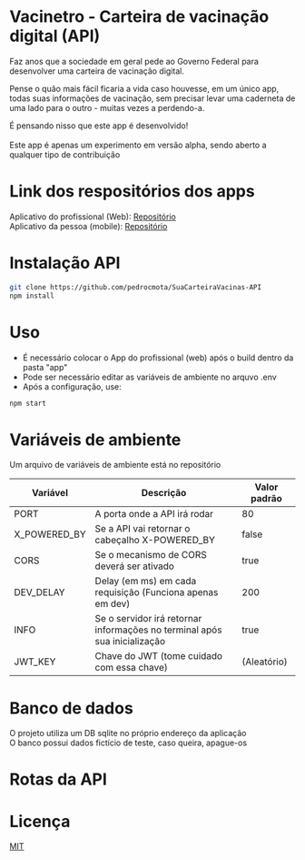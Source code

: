 # Vacinetro - Carteira de vacinação digital (API)

Faz anos que a sociedade em geral pede ao Governo Federal para desenvolver uma carteira de vacinação digital.

Pense o quão mais fácil ficaria a vida caso houvesse, em um único app, todas suas informações de vacinação, sem
precisar levar uma caderneta de uma lado para o outro - muitas vezes a perdendo-a.

É pensando nisso que este app é desenvolvido!
\
\
Este app é apenas um experimento em versão alpha, sendo aberto a qualquer tipo de contribuição

# Link dos respositórios dos apps

Aplicativo do profissional (Web): [Repositório](https://github.com/pedrocmota/Vacinetro-WEB)
\
Aplicativo da pessoa (mobile): [Repositório](https://github.com/pedrocmota/Vacinetro-APP)

# Instalação API

```bash
git clone https://github.com/pedrocmota/SuaCarteiraVacinas-API
npm install
```

# Uso

* É necessário colocar o App do profissional (web) após o build dentro da pasta "app"
* Pode ser necessário editar as variáveis de ambiente no arquvo .env
* Após a configuração, use:

```bash
npm start
```

# Variáveis de ambiente
Um arquivo de variáveis de ambiente está no repositório

| Variável     | Descrição                                                                  | Valor padrão      |
|--------------|----------------------------------------------------------------------------|-------------------|
| PORT         | A porta onde a API irá rodar                                               | 80                |
| X_POWERED_BY | Se a API vai retornar o cabeçalho X-POWERED_BY                             | false             |
| CORS         | Se o mecanismo de CORS deverá ser ativado                                  | true              |
| DEV_DELAY    | Delay (em ms) em cada requisição (Funciona apenas em dev)                  | 200               |
| INFO         | Se o servidor irá retornar informações no terminal após sua inicialização  | true              |
| JWT_KEY      | Chave do JWT (tome cuidado com essa chave)                                 | (Aleatório)       |

# Banco de dados

O projeto utiliza um DB sqlite no próprio endereço da aplicação
\
O banco possui dados fictício de teste, caso queira, apague-os

# Rotas da API

# Licença
[MIT](https://choosealicense.com/licenses/mit/)